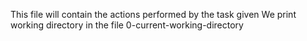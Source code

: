 This file will contain the actions performed by the task given
We print working directory in the file 0-current-working-directory
